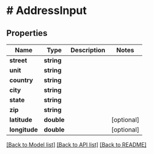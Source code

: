 # # AddressInput

## Properties

Name | Type | Description | Notes
------------ | ------------- | ------------- | -------------
**street** | **string** |  |
**unit** | **string** |  |
**country** | **string** |  |
**city** | **string** |  |
**state** | **string** |  |
**zip** | **string** |  |
**latitude** | **double** |  | [optional]
**longitude** | **double** |  | [optional]

[[Back to Model list]](../../README.md#models) [[Back to API list]](../../README.md#endpoints) [[Back to README]](../../README.md)
